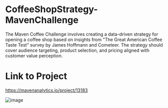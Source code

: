 # CoffeeShopStrategy-MavenChallenge
 The Maven Coffee Challenge involves creating a data-driven strategy for opening a coffee shop based on insights from "The Great American Coffee Taste Test" survey by James Hoffmann and Cometeer. The strategy should cover audience targeting, product selection, and pricing aligned with customer value perception.
# Link to Project
https://mavenanalytics.io/project/13183

![image](https://github.com/Keerthana-Allam/CoffeeShopStrategy-MavenChallenge/assets/150170576/c397fdcb-3197-452f-a413-fbe90c03664f)


